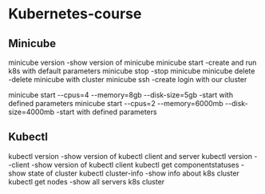 # Kubernetes-course

## Minicube
minicube version   -show version of minicube
minicube start     -create and run k8s with default parameters
minicube stop      -stop minicube
minicube delete    -delete minicube with cluster
minicube ssh       -create login with our cluster

minicube start --cpus=4 --memory=8gb --disk-size=5gb       -start with defined parameters
minicube start --cpus=2 --memory=6000mb --disk-size=4000mb -start with defined parameters

## Kubectl
kubectl version              -show version of kubectl client and server
kubectl version --client     -show version of kubectl client
kubectl get componentstatuses -show state of cluster
kubectl cluster-info          -show info about k8s cluster
kubectl get nodes             -show  all servers k8s cluster
